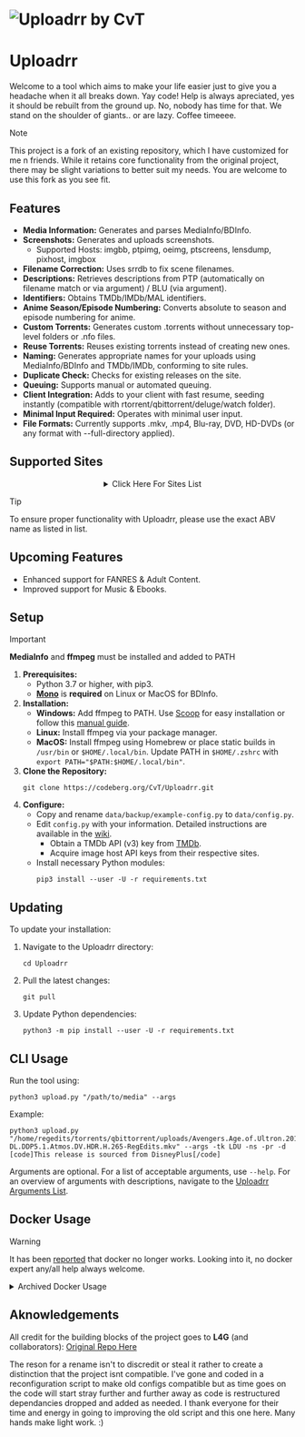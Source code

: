 # ![Uploadrr by CvT](https://i.ibb.co/2NVWb0c/uploadrr.webp)

# Uploadrr

Welcome to a tool which aims to make your life easier just to give you a headache when it all breaks down. Yay code!
Help is always apreciated, yes it should be rebuilt from the ground up. No, nobody has time for that. We stand on the shoulder of giants.. or are lazy. 
Coffee timeeee.

> [!NOTE]
> This project is a fork of an existing repository, which I have customized for me n friends. While it retains core functionality from the original project, there may be slight variations to better suit my needs. You are welcome to use this fork as you see fit.

## Features
  - **Media Information:** Generates and parses MediaInfo/BDInfo.
  - **Screenshots:** Generates and uploads screenshots. 
    - Supported Hosts: imgbb, ptpimg, oeimg, ptscreens, lensdump, pixhost, imgbox
  - **Filename Correction:** Uses srrdb to fix scene filenames.
  - **Descriptions:** Retrieves descriptions from PTP (automatically on filename match or via argument) / BLU (via argument).
  - **Identifiers:** Obtains TMDb/IMDb/MAL identifiers.
  - **Anime Season/Episode Numbering:** Converts absolute to season and episode numbering for anime.
  - **Custom Torrents:** Generates custom .torrents without unnecessary top-level folders or .nfo files.
  - **Reuse Torrents:** Reuses existing torrents instead of creating new ones.
  - **Naming:** Generates appropriate names for your uploads using MediaInfo/BDInfo and TMDb/IMDb, conforming to site rules.
  - **Duplicate Check:** Checks for existing releases on the site.
  - **Queuing:** Supports manual or automated queuing.
  - **Client Integration:** Adds to your client with fast resume, seeding instantly (compatible with rtorrent/qbittorrent/deluge/watch folder).
  - **Minimal Input Required:** Operates with minimal user input.
  - **File Formats:** Currently supports .mkv, .mp4, Blu-ray, DVD, HD-DVDs (or any format with --full-directory applied).

## Supported Sites

<div align="center">

<details>
<summary>Click Here For Sites List</summary>

| ABV  | Sitename | Notes |
|------|----------|-------|
| ACM  |     AsianCinema     |       |
| AITHER|      Aither    |       |
| ANT  |      Anthelion    |       |
| AR   |      Alpha Ratio    |    Movies/TV Only   |
| BHD|     Beyond HD    |       |
| BHDTV|     Beyond HD TV     |       |
| BLU  |     Blutopia     |       |
| CBR  |     Capybara BR     |       |
| FL   |      File List    |       |
| FNP  |    Fear No Peer      |       |
| HDB  |      HD Bits    |       |
| HDT  |     HD Torrents     |       |
| HHD  |      Homie Help Desk    |       |
| HUNO |      Hawke uno    |       |
| ITA  |     ItaTorrents     |  Requires Upload Privs  |
| JPTV |       JPTV Club   |       |
| LCD  |     Locadora    |       |
| LDU  |    The Last Digital Underground      |      |
| LST  |     LST     |       |
| LT   |       Lat-Team   |       |
| MB   |     MalayaBits     |       |
| MTV  |      More than TV    |       |
| NBL  |     Nebulance     |       |
| OE   |     OnlyEncodes     |       |
| OINK |     YOiNKED     |       |
| OTW  |     Old Toons World     |       |
| PSS  |     Private Silver Screen     |       |
| PTER |     PTER     |       |
| PTT  |     Polish Torrent     |       |
| R4E  |     Racing4Everyone     |    Limited   |
| RF   |    ReelFLiX      |       |
| RHD  |    RocketHD      |       |
| RTF  |      RetroFlix    |       |
| SHRI |     Share Island     |       |
| SN   |    Swarmazon      |       |
| SP   |    Seed Pool     |    Requires Upload Privs   |
| TTG  |     TorrentHR     |       |
| TL   |     TorrentLeech     |   Requires Upload Privs    |
| TLZ   |     The Leach Zone Digital     |   Requires Upload Privs    |
| TTG  |     To The Glory     |       |
| TTR  |      Torrent Eros    |       |
| ULCX |      Upload    |       |
| UTP  |     Utopia     |       |
| YU  |     YU-Scene     |       |

</details>

</div>

> [!TIP]
> To ensure proper functionality with Uploadrr, please use the exact ABV name as listed in list. 

## Upcoming Features
  - Enhanced support for FANRES & Adult Content.
  - Improved support for Music & Ebooks.

## Setup
>[!IMPORTANT]
> **MediaInfo** and **ffmpeg** must be installed and added to PATH
1) **Prerequisites:**
   - Python 3.7 or higher, with pip3.
   - **[Mono](https://www.mono-project.com/)** is **required** on Linux or MacOS for BDInfo.
2) **Installation:**
   - **Windows:** Add ffmpeg to PATH. Use [Scoop](https://scoop.sh/) for easy installation or follow this [manual guide](https://windowsloop.com/install-ffmpeg-windows-10/).
   - **Linux:** Install ffmpeg via your package manager.
   - **MacOS:** Install ffmpeg using Homebrew or place static builds in `/usr/bin` or `$HOME/.local/bin`. Update PATH in `$HOME/.zshrc` with `export PATH="$PATH:$HOME/.local/bin"`.
3) **Clone the Repository:**
     ```
     git clone https://codeberg.org/CvT/Uploadrr.git
     ```
4) **Configure:**
   - Copy and rename `data/backup/example-config.py` to `data/config.py`.
   - Edit `config.py` with your information. Detailed instructions are available in the [wiki](https://github.com/L4GSP1KE/Upload-Assistant/wiki).
     - Obtain a TMDb API (v3) key from [TMDb](https://developer.themoviedb.org/docs/getting-started).
     - Acquire image host API keys from their respective sites.
   - Install necessary Python modules:
     ```
     pip3 install --user -U -r requirements.txt
     ```    
   
## Updating
To update your installation:
1) Navigate to the Uploadrr directory:
   ```
   cd Uploadrr
   ```
2) Pull the latest changes:
   ```
   git pull
   ```
3) Update Python dependencies:
   ```
   python3 -m pip install --user -U -r requirements.txt
   ```

## CLI Usage

Run the tool using:
```
python3 upload.py "/path/to/media" --args
```
Example: 
```
python3 upload.py "/home/regedits/torrents/qbittorrent/uploads/Avengers.Age.of.Ultron.2015.2160p.DSNP.WEB-DL.DDP5.1.Atmos.DV.HDR.H.265-RegEdits.mkv" --args -tk LDU -ns -pr -d [code]This release is sourced from DisneyPlus[/code]
```

Arguments are optional. For a list of acceptable arguments, use `--help`. For an overview of arguments with descriptions, navigate to the [Uploadrr Arguments List](https://theldu.org/index.php/Uploadrr).

## Docker Usage
>[!WARNING] 
>It has been [reported](https://codeberg.org/CvT/Uploadrr/issues/48) that docker no longer works. Looking into it, no docker expert any/all help always welcome. 
<details>
<summary>Archived Docker Usage</summary>

Special thanks to __l1mo__ for the Dockerfile setup and __dare__ for the command. Run the tool using Docker with one of the following commands:

```
docker run --rm -it --network=host \
-v /path/to/config.py:/Uploadrr/data/config.py \
-v /path/to/media:/media \
-v /path/to/BT_backup:/BT_backup \
codeberg.org/CvT/Uploadrr:master "/path/to/media" --args
```
__OR__
```
docker run --rm -it --network=host -v /path/to/config.py:/Uploadrr/data/config.py -v /path/to/media:/media -v /path/to/BT_backup:/BT_backup codeberg.org/CvT/Uploadrr:master "/path/to/media" --args
```
</details>

## Aknowledgements
All credit for the building blocks of the project goes to __L4G__ (and collaborators): [Original Repo Here](https://github.com/L4GSP1KE/Upload-Assistant) 

The reson for a rename isn't to discredit or steal it rather to create a distinction that the project isnt compatible. I've gone and coded in a reconfiguration script to make old configs compatible but as time goes on the code will start stray further and further away as code is restructured dependancies dropped and added as needed. I thank everyone for their time and energy in going to improving the old script and this one here. Many hands make light work. :)